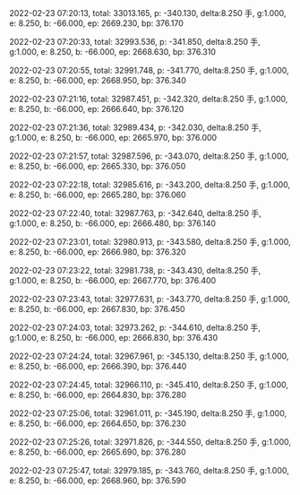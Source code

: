 2022-02-23 07:20:13, total: 33013.165, p: -340.130, delta:8.250 手, g:1.000, e: 8.250, b: -66.000, ep: 2669.230, bp: 376.170

2022-02-23 07:20:33, total: 32993.536, p: -341.850, delta:8.250 手, g:1.000, e: 8.250, b: -66.000, ep: 2668.630, bp: 376.310

2022-02-23 07:20:55, total: 32991.748, p: -341.770, delta:8.250 手, g:1.000, e: 8.250, b: -66.000, ep: 2668.950, bp: 376.340

2022-02-23 07:21:16, total: 32987.451, p: -342.320, delta:8.250 手, g:1.000, e: 8.250, b: -66.000, ep: 2666.640, bp: 376.120

2022-02-23 07:21:36, total: 32989.434, p: -342.030, delta:8.250 手, g:1.000, e: 8.250, b: -66.000, ep: 2665.970, bp: 376.000

2022-02-23 07:21:57, total: 32987.596, p: -343.070, delta:8.250 手, g:1.000, e: 8.250, b: -66.000, ep: 2665.330, bp: 376.050

2022-02-23 07:22:18, total: 32985.616, p: -343.200, delta:8.250 手, g:1.000, e: 8.250, b: -66.000, ep: 2665.280, bp: 376.060

2022-02-23 07:22:40, total: 32987.763, p: -342.640, delta:8.250 手, g:1.000, e: 8.250, b: -66.000, ep: 2666.480, bp: 376.140

2022-02-23 07:23:01, total: 32980.913, p: -343.580, delta:8.250 手, g:1.000, e: 8.250, b: -66.000, ep: 2666.980, bp: 376.320

2022-02-23 07:23:22, total: 32981.738, p: -343.430, delta:8.250 手, g:1.000, e: 8.250, b: -66.000, ep: 2667.770, bp: 376.400

2022-02-23 07:23:43, total: 32977.631, p: -343.770, delta:8.250 手, g:1.000, e: 8.250, b: -66.000, ep: 2667.830, bp: 376.450

2022-02-23 07:24:03, total: 32973.262, p: -344.610, delta:8.250 手, g:1.000, e: 8.250, b: -66.000, ep: 2666.830, bp: 376.430

2022-02-23 07:24:24, total: 32967.961, p: -345.130, delta:8.250 手, g:1.000, e: 8.250, b: -66.000, ep: 2666.390, bp: 376.440

2022-02-23 07:24:45, total: 32966.110, p: -345.410, delta:8.250 手, g:1.000, e: 8.250, b: -66.000, ep: 2664.830, bp: 376.280

2022-02-23 07:25:06, total: 32961.011, p: -345.190, delta:8.250 手, g:1.000, e: 8.250, b: -66.000, ep: 2664.650, bp: 376.230

2022-02-23 07:25:26, total: 32971.826, p: -344.550, delta:8.250 手, g:1.000, e: 8.250, b: -66.000, ep: 2665.690, bp: 376.280

2022-02-23 07:25:47, total: 32979.185, p: -343.760, delta:8.250 手, g:1.000, e: 8.250, b: -66.000, ep: 2668.960, bp: 376.590